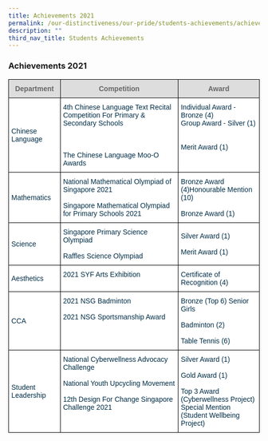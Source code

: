 ```yaml
---
title: Achievements 2021
permalink: /our-distinctiveness/our-pride/students-achievements/achievements-2021/
description: ""
third_nav_title: Students Achievements
---
```

### Achievements 2021

<style type="text/css">
.tg  {border-collapse:collapse;border-spacing:0;}
.tg td{border-color:black;border-style:solid;border-width:1px;font-family:Arial, sans-serif;font-size:14px;
  overflow:hidden;padding:10px 5px;word-break:normal;}
.tg th{border-color:black;border-style:solid;border-width:1px;font-family:Arial, sans-serif;font-size:14px;
  font-weight:normal;overflow:hidden;padding:10px 5px;word-break:normal;}
.tg .tg-67ya{background-color:#FFF;color:#002D46;text-align:left;vertical-align:middle}
.tg .tg-feqv{background-color:#DDD;color:#666;font-weight:bold;text-align:center;vertical-align:middle}
.tg .tg-vd2a{background-color:#FFF;color:#002D46;text-align:left;vertical-align:top}
</style>
<table class="tg">
<thead>
  <tr>
    <th class="tg-feqv"><span style="color:#666;background-color:#DDD">Department</span></th>
    <th class="tg-feqv"><span style="color:#666;background-color:#DDD">Competition</span></th>
    <th class="tg-feqv"><span style="color:#666;background-color:#DDD">Award</span></th>
  </tr>
</thead>
<tbody>
  <tr>
    <td class="tg-67ya">Chinese Language </td>
    <td class="tg-vd2a"><span style="background-color:initial">4th Chinese Language Text Recital Competition For Primary &amp; Secondary Schools</span><br><br><br><br><span style="background-color:initial">The Chinese Language Moo-O Awards</span></td>
    <td class="tg-vd2a"><span style="background-color:initial">Individual Award - Bronze (4)</span><br><span style="background-color:initial">Group Award - Silver (1)</span><br><br><br><span style="background-color:initial">Merit Award (1)</span><br></td>
  </tr>
  <tr>
    <td class="tg-67ya">Mathematics</td>
    <td class="tg-vd2a"><span style="background-color:initial">National Mathematical Olympiad of Singapore 2021</span><br><br><span style="background-color:initial">Singapore Mathematical Olympiad for Primary Schools 2021</span></td>
    <td class="tg-vd2a"><span style="background-color:initial">Bronze Award (4)Honourable Mention (10)</span><br><br><span style="background-color:initial">Bronze Award (1)</span><br></td>
  </tr>
  <tr>
    <td class="tg-67ya">Science </td>
    <td class="tg-67ya">Singapore Primary Science Olympiad<br><br>Raffles Science Olympiad<br></td>
    <td class="tg-67ya">Silver Award (1)<br><br>Merit Award (1)<br></td>
  </tr>
  <tr>
    <td class="tg-67ya">Aesthetics</td>
    <td class="tg-vd2a"><span style="background-color:initial">2021 SYF Arts Exhibition</span></td>
    <td class="tg-vd2a"><span style="background-color:initial">Certificate of Recognition (4)</span></td>
  </tr>
  <tr>
    <td class="tg-67ya">CCA</td>
    <td class="tg-vd2a"><span style="background-color:initial">2021 NSG Badminton</span><br><br><span style="background-color:initial">2021 NSG Sportsmanship Award</span><br></td>
    <td class="tg-vd2a"><span style="background-color:initial">Bronze (Top 6) Senior Girls</span><br><br><span style="background-color:initial">Badminton (2)</span><br><br><span style="background-color:initial">Table Tennis (6)</span><br></td>
  </tr>
  <tr>
    <td class="tg-67ya">Student Leadership</td>
    <td class="tg-vd2a"><span style="background-color:initial">National Cyberwellness Advocacy Challenge</span><br><br><span style="background-color:initial">National Youth Upcycling Movement</span><br><br><span style="background-color:initial">12th Design For Change Singapore Challenge 2021</span></td>
    <td class="tg-vd2a"><span style="background-color:initial">Silver Award (1)</span><br><br><span style="background-color:initial">Gold Award (1)</span><br><br><span style="background-color:initial">Top 3 Award (Cyberwellness Project)</span><br><span style="background-color:initial">Special Mention (Student Wellbeing Project)</span></td>
  </tr>
</tbody>
</table>